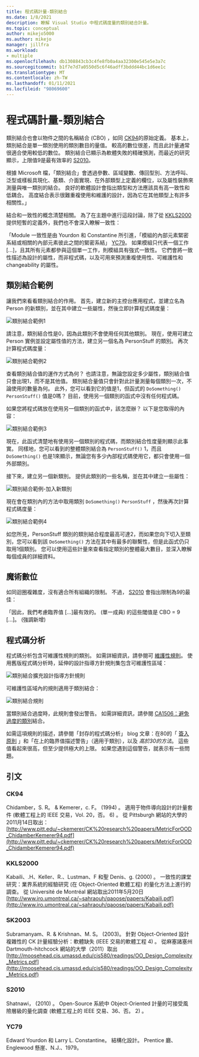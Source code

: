 ```yaml
---
title: 程式碼計量-類別結合
ms.date: 1/8/2021
description: 瞭解 Visual Studio 中程式碼度量的類別結合計量。
ms.topic: conceptual
author: mikejo5000
ms.author: mikejo
manager: jillfra
ms.workload:
- multiple
ms.openlocfilehash: db1308843cb3c4fe8fb0a4aa32300e545e5e3a7c
ms.sourcegitcommit: b1f7e7d7a0550d5c6f46adff3bddd44bc1d6ee1c
ms.translationtype: MT
ms.contentlocale: zh-TW
ms.lasthandoff: 01/11/2021
ms.locfileid: "98069600"
---
```

# <a name="code-metrics---class-coupling"></a>程式碼計量-類別結合

類別結合也會以物件之間的名稱結合 (CBO) ，如同 [CK94](#ck94)的原始定義。 基本上，類別結合是單一類別使用的類別數目的量值。 較高的數位很差，而且此計量通常很適合使用較低的數位。 類別結合已顯示為軟體失敗的精確預測，而最近的研究顯示，上限值9是最有效率的 [S2010](#s2010)。

根據 Microsoft 檔，「類別結合」會透過參數、區域變數、傳回型別、方法呼叫、泛型或樣板具現化、基類、介面實現、在外部類型上定義的欄位，以及屬性裝飾來測量與唯一類別的結合。 良好的軟體設計會指出類型和方法應該具有高一致性和低耦合。 高度結合表示很難重複使用和維護的設計，因為它在其他類型上有許多相關性。」

結合和一致性的概念清楚相關。 為了在主題中進行這段討論，除了從 [KKLS2000](#kkls2000)提供短暫的定義外，我們也不會深入瞭解一致性：

「Module 一致性是由 Yourdon 和 Constantine 所引進，「模組的內部元素緊密系結或相關的內部元素彼此之間的緊密系結」 [YC79](#yc79)。 如果模組只代表一個工作 [...]，且其所有元素都參與這個單一工作，則模組具有強式一致性。 它們會將一致性描述為設計的屬性，而非程式碼，以及可用來預測重複使用性、可維護性和 changeability 的屬性。

## <a name="class-coupling-example"></a>類別結合範例

讓我們來看看類別結合的作用。 首先，建立新的主控台應用程式，並建立名為 Person 的新類別，並在其中建立一些屬性，然後立即計算程式碼度量：

![類別結合範例1](media/class-coupling-example-1.png)

請注意，類別結合性是0，因為此類別不會使用任何其他類別。 現在，使用可建立 Person 實例並設定屬性值的方法，建立另一個名為 PersonStuff 的類別。 再次計算程式碼度量：

![類別結合範例2](media/class-coupling-example-2.png)

查看類別結合值的運作方式為何？ 也請注意，無論您設定多少屬性，類別結合值只會出現1，而不是其他值。 類別結合量值只會針對此計量測量每個類別一次，不論使用的數量為何。 此外，您可以看到它的值是1，但函式的 `DoSomething()` `PersonStuff()` 值是0嗎？ 目前，使用另一個類別的函式中沒有任何程式碼。

如果您將程式碼放在使用另一個類別的函式中，該怎麼辦？ 以下是您取得的內容：

![類別結合範例3](media/class-coupling-example-3.png)

現在，此函式清楚地有使用另一個類別的程式碼，而類別結合性度量則顯示此事實。 同樣地，您可以看到的整體類別結合為 `PersonStuff()` 1，而且 `DoSomething()` 也是1來顯示，無論您有多少內部程式碼使用它，都只會使用一個外部類別。

接下來，建立另一個新類別。 提供此類別的一些名稱，並在其中建立一些屬性：

![類別結合範例-加入新類別](media/class-coupling-example-add-new-class.png)

現在會在類別內的方法中取用類別 `DoSomething()` `PersonStuff` ，然後再次計算程式碼度量：

![類別結合範例4](media/class-coupling-example-4.png)

如您所見，PersonStuff 類別的類別結合程度最高可達2，而如果您向下切入至類別，您可以看到該 `DoSomething()` 方法在其中有最多的聯繫性，但是此函式仍只取用1個類別。  您可以使用這些計量來查看指定類別的整體最大數目，並深入瞭解每個成員的詳細資料。

## <a name="the-magic-number"></a>魔術數位

如同迴圈複雜度，沒有適合所有組織的限制。 不過， [S2010](#s2010) 會指出限制為9的最佳：

「因此，我們考慮臨界值 [...]最有效的。  (單一成員) 的這些閾值是 CBO = 9 [...]。  (強調新增) 

## <a name="code-analysis"></a>程式碼分析

程式碼分析包含可維護性規則的類別。 如需詳細資訊，請參閱可 [維護性規則](/dotnet/fundamentals/code-analysis/quality-rules/maintainability-warnings)。 使用舊版程式碼分析時，延伸的設計指導方針規則集包含可維護性區域：

![類別結合擴充設計指導方針規則](media/class-coupling-extended-design-guideline-rules.png)

可維護性區域內的規則適用于類別結合：

![類別結合規則](media/class-coupling-maintainability-area-rules.png)

當類別結合過度時，此規則會發出警告。 如需詳細資訊，請參閱 [CA1506：避免過度的類別](/dotnet/fundamentals/code-analysis/quality-rules/ca1506)結合。

如需這項規則的描述，請參閱「封存的程式碼分析」 blog 文章：在80的「 [簽入原則](/archive/blogs/codeanalysis/code-metrics-as-check-in-policy) 」和「在上的臨界值描述警告」（適用于類別），以及 *高於30的方法*。  這些值看起來很高，但至少提供極大的上限。 如果您遇到這個警告，就表示有一些問題。

## <a name="citations"></a>引文

### <a name="ck94"></a>CK94

Chidamber，S. R。 & Kemerer，c. F。  (1994) 。 適用于物件導向設計的計量套件 (軟體工程上的 IEEE 交易，Vol. 20，否。 6) 。 從 Pittsburgh 網站的大學的2011月14日取出： [http://www.pitt.edu/~ckemerer/CK%20research%20papers/MetricForOOD_ChidamberKemerer94.pdf](http://www.pitt.edu/~ckemerer/CK%20research%20papers/MetricForOOD_ChidamberKemerer94.pdf)

### <a name="kkls2000"></a>KKLS2000

Kabaili、.H、Keller、R.、Lustman、F 和聖 Denis、g. (2000) 。 一致性的課堂研究：業界系統的經驗研究 (在 Object-Oriented 軟體工程) 的量化方法上進行的調查。 從 Université de Montréal 網站取出2011年5月20日 [http://www.iro.umontreal.ca/~sahraouh/qaoose/papers/Kabaili.pdf](http://www.iro.umontreal.ca/~sahraouh/qaoose/papers/Kabaili.pdf)

### <a name="sk2003"></a>SK2003

Subramanyam、R. & Krishnan、M. S。 (2003)。 針對 Object-Oriented 設計複雜性的 CK 計量經驗分析：軟體缺失 (IEEE 交易的軟體工程 4) 。 從麻塞諸塞州 Dartmouth-hitchcock 網站的大學（2011）取出 [http://moosehead.cis.umassd.edu/cis580/readings/OO_Design_Complexity_Metrics.pdf](http://moosehead.cis.umassd.edu/cis580/readings/OO_Design_Complexity_Metrics.pdf)

### <a name="s2010"></a>S2010

Shatnawi， (2010) 。 Open-Source 系統中 Object-Oriented 計量的可接受風險層級的量化調查 (軟體工程上的 IEEE 交易、36、否。 2) 。

### <a name="yc79"></a>YC79

Edward Yourdon 和 Larry L. Constantine。 結構化設計。 Prentice 廳、Englewood 懸崖、N.J.、1979。